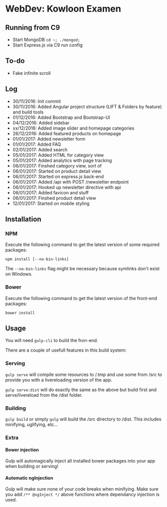 WebDev: Kowloon Examen
======================

Running from C9
---------------

- Start MongoDB `cd ~; ./mongod;`
- Start Express.js via C9 run config


To-do
-----

- Fake infinite scroll


Log
---

- 30/11/2016: Init commit
- 30/11/2016: Added Angular project structure (LIFT & Folders by feature) and build tools
- 01/12/2016: Added Bootstrap and Bootstrap-UI
- 04/12/2016: Added sidebar
- xx/12/2016: Added image slider and homepage categories
- 26/12/2016: Added featured products on homepage
- 01/01/2017: Added newsletter form
- 01/01/2017: Added FAQ
- 02/01/2017: Added search
- 05/01/2017: Added HTML for category view
- 05/01/2017: Added analytics with page tracking
- 06/01/2017: Finshed category view, sort of
- 06/01/2017: Started on product detail view
- 06/01/2017: Started on express.js back-end
- 06/01/2017: Added /api with POST /newsletter endpoint
- 06/01/2017: Hooked up newsletter directive with api
- 06/01/2017: Added favicon and stuff
- 06/01/2017: Finshed product detail view
- 12/01/2017: Started on mobile styling



Installation
------------

### NPM

Execute the following command to get the latest version of some required packages:

```terminal
npm install [--no-bin-links]
```

The `--no-bin-links` flag might be necessary because symlinks don't exist on Windows.

### Bower

Execute the following command to get the latest version of the front-end packages:

```terminal
bower install 
```


Usage
-----

You will need `gulp-cli` to build the fron-end.

There are a couple of usefull features in this build system:

### Serving

`gulp serve` will compile some resources to /.tmp and use some from /src to provide you with a livereloading version of the app.

`gulp serve:dist` will do exactly the same as the above but build first and serve/livereload from the /dist folder. 

### Building

`gulp build` or simply `gulp` will build the /src directory to /dist. This includes minifying, uglifying, etc...

### Extra

#### Bower injection

Gulp will automagically inject all installed bower packages into your app when building or serving!

#### Automatic ngInjection

Gulp will make sure none of your code breaks when minifying. Make sure you add `/** @ngInject */` above functions where dependancy injection is used.